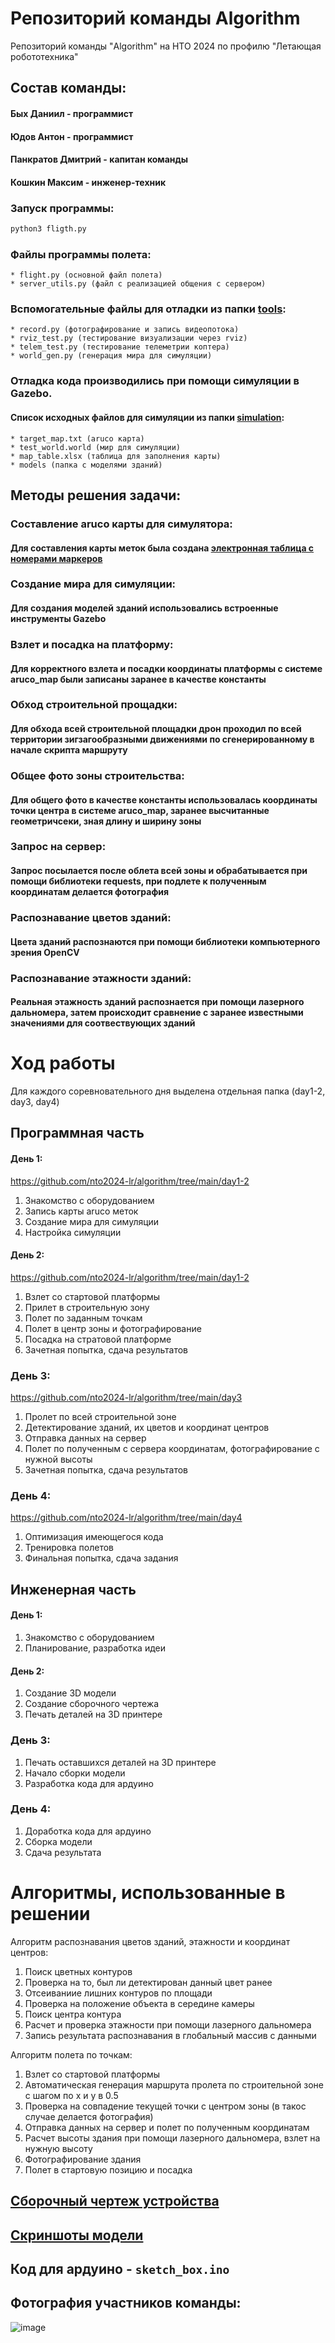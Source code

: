 # Репозиторий команды Algorithm
Репозиторий команды "Algorithm" на НТО 2024 по профилю "Летающая робототехника"

## Состав команды:
#### Бых Даниил - программист
#### Юдов Антон - программист
#### Панкратов Дмитрий - капитан команды
#### Кошкин Максим - инженер-техник


### Запуск программы:
```bash
python3 fligth.py
```


### Файлы программы полета:
    * flight.py (основной файл полета)
    * server_utils.py (файл с реализацией общения с сервером)
### Вспомогательные файлы для отладки из папки [tools](https://github.com/nto2024-lr/algorithm/tree/main/tools):
    * record.py (фотографирование и запись видеопотока)
    * rviz_test.py (тестирование визуализации через rviz) 
    * telem_test.py (тестирование телеметрии коптера)
    * world_gen.py (генерация мира для симуляции) 
### Отладка кода производились при помощи симуляции в Gazebo.  
#### Список исходных файлов для симуляции из папки [simulation](https://github.com/nto2024-lr/algorithm/tree/main/simulation): 
    * target_map.txt (aruco карта)
    * test_world.world (мир для симуляции)
    * map_table.xlsx (таблица для заполнения карты)
    * models (папка с моделями зданий)


## Методы решения задачи:
### Составление aruco карты для симулятора:
#### Для составления карты меток была создана [электронная таблица с номерами маркеров](https://github.com/nto2024-lr/algorithm/blob/main/simulation/map_table.xlsx)
### Создание мира для симуляции:
#### Для создания моделей зданий использовались встроенные инструменты Gazebo
### Взлет и посадка на платформу:
#### Для корректного взлета и посадки координаты платформы с системе aruco_map были записаны заранее в качестве константы
### Обход строительной прощадки:
#### Для обхода всей строительной площадки дрон проходил по всей территории зигзагообразными движениями по сгенерированному в начале скрипта маршруту
### Общее фото зоны строительства:
#### Для общего фото в качестве константы использовалась координаты точки центра в системе aruco_map, заранее высчитанные геометричсеки, зная длину и ширину зоны
### Запрос на сервер:
#### Запрос посылается после облета всей зоны и обрабатывается при помощи библиотеки requests, при подлете к полученным координатам делается фотография
### Распознавание цветов зданий:
#### Цвета зданий распознаются при помощи библиотеки компьютерного зрения OpenCV
### Распознавание этажности зданий:
#### Реальная этажность зданий распознается при помощи лазерного дальномера, затем происходит сравнение с заранее известными значениями для соотвествующих зданий

# Ход работы
Для каждого соревновательного дня выделена отдельная папка (day1-2, day3, day4)  
## Программная часть
#### День 1:
https://github.com/nto2024-lr/algorithm/tree/main/day1-2
1.	Знакомство с оборудованием
2.	Запись карты aruco меток
3.	Создание мира для симуляции
4.	Настройка симуляции
#### День 2:
https://github.com/nto2024-lr/algorithm/tree/main/day1-2
1.	Взлет со стартовой платформы
2.	Прилет в строительную зону
3.	Полет по заданным точкам
4. Полет в центр зоны и фотографирование
5.	Посадка на стратовой платформе
6.	Зачетная попытка, сдача результатов
### День 3:
https://github.com/nto2024-lr/algorithm/tree/main/day3
1. Пролет по всей строительной зоне 
2.	Детектирование зданий, их цветов и координат центров
3.	Отправка данных на сервер
4.	Полет по полученным с сервера координатам, фотографирование с нужной высоты
5.	Зачетная попытка, сдача результатов
### День 4:
https://github.com/nto2024-lr/algorithm/tree/main/day4
1. Оптимизация имеющегося кода
2.	Тренировка полетов
3.	Финальная попытка, сдача задания

## Инженерная часть
#### День 1:
1.	Знакомство с оборудованием
2.	Планирование, разработка идеи
#### День 2:
1.	Создание 3D модели
2.	Создание сборочного чертежа
3.	Печать деталей на 3D принтере
### День 3:
1. Печать оставшихся деталей на 3D принтере
2.	Начало сборки модели
3.	Разработка кода для ардуино
### День 4:
1. Доработка кода для ардуино
2.	Сборка модели
3.	Сдача результата

# Алгоритмы, использованные в решении
Алгоритм распознавания цветов зданий, этажности и координат центров:
1.	Поиск цветных контуров
2.	Проверка на то, был ли детектирован данный цвет ранее
3.	Отсеиваниие лишних контуров по площади
4.	Проверка на положение объекта в середине камеры
5.	Поиск центра контура
6.	Расчет и проверка этажности при помощи лазерного дальномера
7.	Запись результата распознавания в глобальный массив с данными

Алгоритм полета по точкам:
1.	Взлет со стартовой платформы
2.	Автоматическая генерация маршрута пролета по строительной зоне с шагом по x и y в 0.5
3.	Проверка на совпадение текущей точки с центром зоны (в такос случае делается фотография)
4.	Отправка данных на сервер и полет по полученным координатам
5.	Расчет высоты здания при помощи лазерного дальномера, взлет на нужную высоту
6.	Фотографирование здания
7.	Полет в стартовую позицию и посадка

## [Сборочный чертеж устройства](https://github.com/nto2024-lr/algorithm/blob/main/drawing.pdf)

## [Скриншоты модели](https://github.com/nto2024-lr/algorithm/tree/main/charger_box)

## Код для ардуино - `sketch_box.ino`

## Фотография участников команды:
![image](https://github.com/nto2024-lr/algorithm/blob/main/photo_5469817868989354645_y.jpg)
